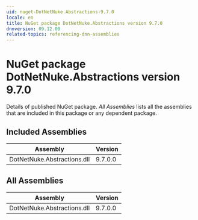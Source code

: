 ```yaml
---
uid: nuget-DotNetNuke.Abstractions-9.7.0
locale: en
title: NuGet package DotNetNuke.Abstractions version 9.7.0
dnnversion: 09.12.00
related-topics: referencing-dnn-assemblies
---
```


# NuGet package DotNetNuke.Abstractions version 9.7.0
Details of published NuGet package.
*All Assemblies* lists all the assemblies that are included in this package or any dependent package.

## Included Assemblies

|Assembly|Version|
|---|---|
|DotNetNuke.Abstractions.dll|9.7.0.0|

## All Assemblies

|Assembly|Version|
|---|---|
|DotNetNuke.Abstractions.dll|9.7.0.0|


